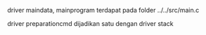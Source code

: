 driver maindata, mainprogram terdapat pada folder ../../src/main.c

driver preparationcmd dijadikan satu dengan driver stack
